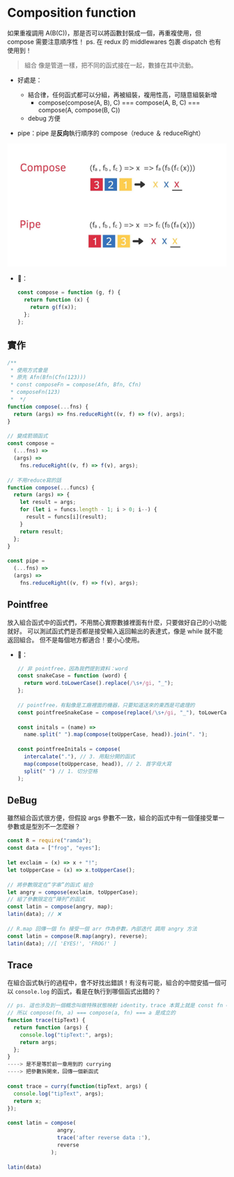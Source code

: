 # Composition function

如果重複調用 A(B(C))，那是否可以將函數封裝成一個，再重複使用，但 compose 需要注意順序性！
ps. 在 redux 的 middlewares 包裹 dispatch 也有使用到！

> 組合 像是管道一樣，把不同的函式接在一起，數據在其中流動。

- 好處是：

  - 結合律，任何函式都可以分組，再被組裝，複用性高，可隨意組裝新增
    - compose(compose(A, B), C) === compose(A, B, C) === compose(A, compose(B, C))
  - debug 方便

- pipe：pipe 是**反向**執行順序的 compose（reduce ＆ reduceRight）

![compose](./assets/compose&pipe.jpeg)

- 🌰：

  ```js
  const compose = function (g, f) {
    return function (x) {
      return g(f(x));
    };
  };
  ```

## 實作

```js
/**
 * 使用方式會是
 * 原先 Afn(Bfn(Cfn(123)))
 * const composeFn = compose(Afn, Bfn, Cfn)
 * composeFn(123)
 *  */
function compose(...fns) {
  return (args) => fns.reduceRight((v, f) => f(v), args);
}

// 變成箭頭函式
const compose =
  (...fns) =>
  (args) =>
    fns.reduceRight((v, f) => f(v), args);

// 不用reduce寫的話
function compose(...funcs) {
  return (args) => {
    let result = args;
    for (let i = funcs.length - 1; i > 0; i--) {
      result = funcs[i](result);
    }
    return result;
  };
}

const pipe =
  (...fns) =>
  (args) =>
    fns.reduceRight((v, f) => f(v), args);
```

## Pointfree

放入組合函式中的函式們，不用關心實際數據裡面有什麼，只要做好自己的小功能就好。
可以測試函式們是否都是接受輸入返回輸出的表達式，像是 while 就不能返回組合。
但不是每個地方都適合！要小心使用。

- 🌰：

  ```js
  // 非 pointfree，因為我們提到資料：word
  const snakeCase = function (word) {
    return word.toLowerCase().replace(/\s+/gi, "_");
  };

  // pointfree，有點像是工廠裡面的機器，只要知道送來的東西是可處理的
  const pointfreeSnakeCase = compose(replace(/\s+/gi, "_"), toLowerCase);

  const initals = (name) =>
    name.split(" ").map(compose(toUpperCase, head)).join(". ");

  const pointfreeInitals = compose(
    intercalate("."), // 3. 用點分開的函式
    map(compose(toUppercase, head)), // 2. 首字母大寫
    split(" ") // 1. 切分空格
  );
  ```

## DeBug

雖然組合函式很方便，但假設 args 參數不一致，組合的函式中有一個僅接受單一參數或是型別不一怎麼辦？

```js
const R = require("ramda");
const data = ["frog", "eyes"];

let exclaim = (x) => x + "!";
let toUpperCase = (x) => x.toUpperCase();

// 將參數限定在“字串”的函式 組合
let angry = compose(exclaim, toUpperCase);
// 組了參數限定在“陣列”的函式
const latin = compose(angry, map);
latin(data); // ❌

// R.map 回傳一個 fn 接受一個 arr 作為參數，內部迭代 調用 angry 方法
const latin = compose(R.map(angry), reverse);
latin(data); //[ 'EYES!', 'FROG!' ]
```

## Trace

在組合函式執行的過程中，會不好找出錯誤！有沒有可能，組合的中間安插一個可以 `console.log` 的函式，看是在執行到哪個函式出錯的？

```js
// ps. 這也涉及到一個概念叫做特殊狀態映射 identity，trace 本質上就是 const fn = x => x;
// 所以 compose(fn, a) === compose(a, fn) === a 是成立的
function trace(tipText) {
  return function (args) {
    console.log("tipText:", args);
    return args;
  };
}
----> 是不是等於前一章用到的 currying
----> 把參數拆開來，回傳一個新函式

const trace = curry(function(tipText, args) {
  console.log("tipText", args);
  return x;
});

const latin = compose(
                angry,
                trace('after reverse data :'),
                reverse
              );

latin(data)
```
